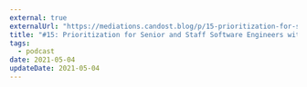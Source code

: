 ```yaml
---
external: true
externalUrl: "https://mediations.candost.blog/p/15-prioritization-for-senior-and-787"
title: "#15: Prioritization for Senior and Staff Software Engineers with Dennis Benkert"
tags:
  - podcast
date: 2021-05-04
updateDate: 2021-05-04
---
```

